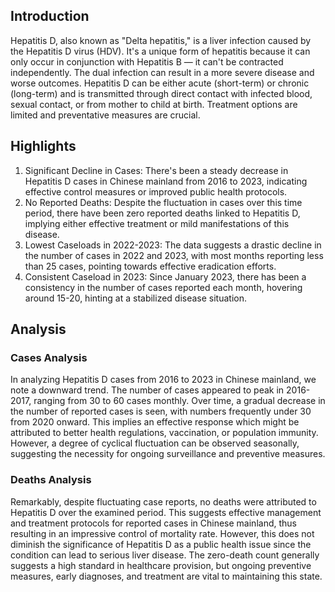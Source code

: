 ## Introduction

Hepatitis D, also known as "Delta hepatitis," is a liver infection caused by the Hepatitis D virus (HDV). It's a unique form of hepatitis because it can only occur in conjunction with Hepatitis B — it can't be contracted independently. The dual infection can result in a more severe disease and worse outcomes. Hepatitis D can be either acute (short-term) or chronic (long-term) and is transmitted through direct contact with infected blood, sexual contact, or from mother to child at birth. Treatment options are limited and preventative measures are crucial.

## Highlights

1. Significant Decline in Cases: There's been a steady decrease in Hepatitis D cases in Chinese mainland from 2016 to 2023, indicating effective control measures or improved public health protocols.<br/>
2. No Reported Deaths: Despite the fluctuation in cases over this time period, there have been zero reported deaths linked to Hepatitis D, implying either effective treatment or mild manifestations of this disease.<br/>
3. Lowest Caseloads in 2022-2023: The data suggests a drastic decline in the number of cases in 2022 and 2023, with most months reporting less than 25 cases, pointing towards effective eradication efforts.<br/>
4. Consistent Caseload in 2023: Since January 2023, there has been a consistency in the number of cases reported each month, hovering around 15-20, hinting at a stabilized disease situation.<br/>

## Analysis

### Cases Analysis

In analyzing Hepatitis D cases from 2016 to 2023 in Chinese mainland, we note a downward trend. The number of cases appeared to peak in 2016-2017, ranging from 30 to 60 cases monthly. Over time, a gradual decrease in the number of reported cases is seen, with numbers frequently under 30 from 2020 onward. This implies an effective response which might be attributed to better health regulations, vaccination, or population immunity. However, a degree of cyclical fluctuation can be observed seasonally, suggesting the necessity for ongoing surveillance and preventive measures.

### Deaths Analysis

Remarkably, despite fluctuating case reports, no deaths were attributed to Hepatitis D over the examined period. This suggests effective management and treatment protocols for reported cases in Chinese mainland, thus resulting in an impressive control of mortality rate. However, this does not diminish the significance of Hepatitis D as a public health issue since the condition can lead to serious liver disease. The zero-death count generally suggests a high standard in healthcare provision, but ongoing preventive measures, early diagnoses, and treatment are vital to maintaining this state.
